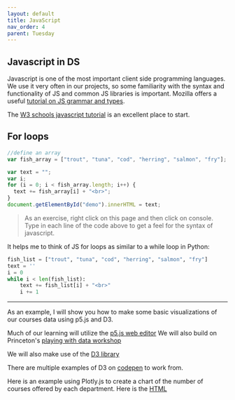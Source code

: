 ```yaml
---
layout: default
title: JavaScript
nav_order: 4
parent: Tuesday
---
```


## Javascript in DS
Javascript is one of the most important client side programming languages.  We use it very often in our projects, so some familiarity with the syntax and functionality of JS and common JS libraries is important. Mozilla offers a useful [tutorial on JS grammar and types](https://developer.mozilla.org/en-US/docs/Web/JavaScript/Guide/Grammar_and_types).

The [W3 schools javascript tutorial](https://www.w3schools.com/js/) is an excellent place to start.

## For loops 
```javascript
//define an array
var fish_array = ["trout", "tuna", "cod", "herring", "salmon", "fry"];

var text = "";
var i;
for (i = 0; i < fish_array.length; i++) {
  text += fish_array[i] + "<br>";
}
document.getElementById("demo").innerHTML = text;
```
> As an exercise, right click on this page and then click on console.  Type in each line of the code above to get a feel for the syntax of javascript.
<p id="demo"></p>

It helps me to think of JS for loops as similar to a while loop in Python:
```python 
fish_list = ["trout", "tuna", "cod", "herring", "salmon", "fry"]
text = ''
i = 0
while i < len(fish_list):
    text += fish_list[i] + "<br>"
    i += 1
```


---

As an example, I will show you how to make some basic visualizations of our courses data using p5.js and D3.  

Much of our learning will utilize the [p5.js web editor](https://editor.p5js.org/)
We will also build on Princeton's [playing with data workshop](https://github.com/Princeton-CDH/playingwithdata)

We will also make use of the [D3 library](https://d3js.org/)

There are multiple examples of D3 on [codepen](https://codepen.io/tag/d3/) to work from. 

Here is an example using Plotly.js to create a chart of the number of courses offered by each department. 
Here is the [HTML](https://raw.githubusercontent.com/HCDigitalScholarship/summer-django/master/courses_by_department.html)


  <!-- Plotly.js -->
   <script src="https://cdn.plot.ly/plotly-latest.min.js"></script>

  <div id="myDiv" style="width: 100%; height: 700px;"><!-- Plotly chart will be drawn inside this DIV --></div>
  <script>
function makeplot() {
 	Plotly.d3.csv("https://raw.githubusercontent.com/HCDigitalScholarship/summer-django/master/department_counts.csv", function(data){ processData(data) } );

};
	
function processData(allRows) {

	console.log(allRows);
	var x = [], y = [], standard_deviation = [];

	for (var i=0; i<allRows.length; i++) {
		row = allRows[i];
		x.push( row['department'] );
		y.push( row['count'] );
	}
	console.log( 'X',x, 'Y',y, 'SD',standard_deviation );
	makePlotly( x, y, standard_deviation );
}

function makePlotly( x, y, standard_deviation ){
	var plotDiv = document.getElementById("plot");
	var traces = [{
		x: x, 
		y: y
	}];

	Plotly.newPlot('myDiv', traces, 
		{title: 'Number of Classes offered in Fall 2019 by Department'});
};
  makeplot();  
  </script>
